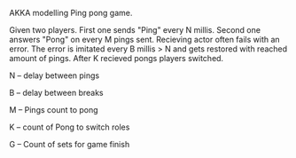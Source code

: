 AKKA modelling Ping pong game.

Given two players.
First one sends "Ping" every N millis.
Second one answers "Pong" on every M pings sent.
Recieving actor often fails with an error.
The error is imitated every B millis > N and gets restored with reached amount of pings.
After K recieved pongs players switched.


N – delay between pings

B – delay between breaks

M – Pings count to pong

K – count of Pong to switch roles

G – Count of sets for game finish
